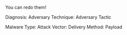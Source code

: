 You can redo them!

Diagnosis:  			Adversary Technique: 	 		Adversary Tactic

Malware Type:  		Attack Vector:			Delivery Method:		Payload  

